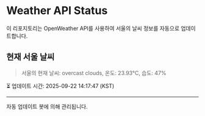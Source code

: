 
# Weather API Status

이 리포지토리는 OpenWeather API를 사용하여 서울의 날씨 정보를 자동으로 업데이트합니다.

## 현재 서울 날씨
> 서울의 현재 날씨: overcast clouds, 온도: 23.93°C, 습도: 47%

⏳ 업데이트 시간: 2025-09-22 14:17:47 (KST)

---
자동 업데이트 봇에 의해 관리됩니다.
